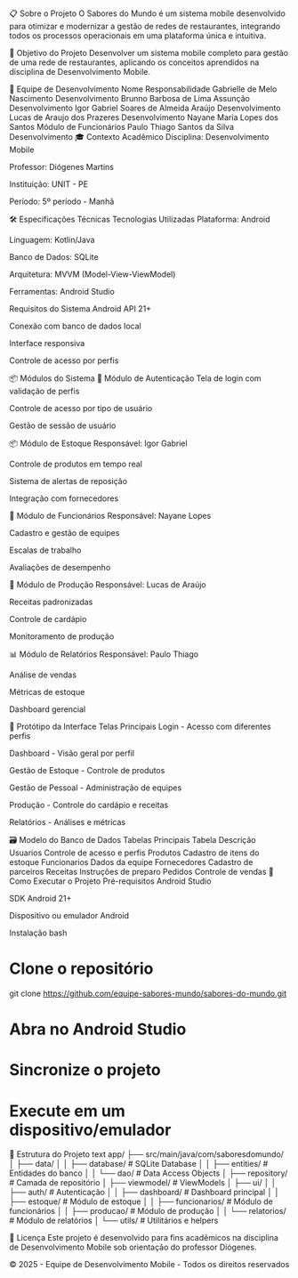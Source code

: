 📋 Sobre o Projeto
O Sabores do Mundo é um sistema mobile desenvolvido para otimizar e modernizar a gestão de redes de restaurantes, integrando todos os processos operacionais em uma plataforma única e intuitiva.

🎯 Objetivo do Projeto
Desenvolver um sistema mobile completo para gestão de uma rede de restaurantes, aplicando os conceitos aprendidos na disciplina de Desenvolvimento Mobile.

👥 Equipe de Desenvolvimento
Nome	Responsabilidade
Gabrielle de Melo Nascimento	Desenvolvimento
Brunno Barbosa de Lima Assunção	Desenvolvimento
Igor Gabriel Soares de Almeida Araújo	Desenvolvimento
Lucas de Araujo dos Prazeres	Desenvolvimento
Nayane Maria Lopes dos Santos	Módulo de Funcionários
Paulo Thiago Santos da Silva	Desenvolvimento
🎓 Contexto Acadêmico
Disciplina: Desenvolvimento Mobile

Professor: Diógenes Martins

Instituição: UNIT - PE

Período: 5º período - Manhã

🛠️ Especificações Técnicas
Tecnologias Utilizadas
Plataforma: Android

Linguagem: Kotlin/Java

Banco de Dados: SQLite

Arquitetura: MVVM (Model-View-ViewModel)

Ferramentas: Android Studio

Requisitos do Sistema
Android API 21+

Conexão com banco de dados local

Interface responsiva

Controle de acesso por perfis

📦 Módulos do Sistema
🔐 Módulo de Autenticação
Tela de login com validação de perfis

Controle de acesso por tipo de usuário

Gestão de sessão de usuário

📦 Módulo de Estoque
Responsável: Igor Gabriel 

Controle de produtos em tempo real

Sistema de alertas de reposição

Integração com fornecedores

👥 Módulo de Funcionários
Responsável: Nayane Lopes

Cadastro e gestão de equipes

Escalas de trabalho

Avaliações de desempenho

🍳 Módulo de Produção
Responsável: Lucas de Araújo

Receitas padronizadas

Controle de cardápio

Monitoramento de produção

📊 Módulo de Relatórios
Responsável: Paulo Thiago

Análise de vendas

Métricas de estoque

Dashboard gerencial



📱 Protótipo da Interface
Telas Principais
Login - Acesso com diferentes perfis

Dashboard - Visão geral por perfil

Gestão de Estoque - Controle de produtos

Gestão de Pessoal - Administração de equipes

Produção - Controle do cardápio e receitas

Relatórios - Análises e métricas

🗃️ Modelo do Banco de Dados
Tabelas Principais
Tabela	Descrição
Usuarios	Controle de acesso e perfis
Produtos	Cadastro de itens do estoque
Funcionarios	Dados da equipe
Fornecedores	Cadastro de parceiros
Receitas	Instruções de preparo
Pedidos	Controle de vendas
🚀 Como Executar o Projeto
Pré-requisitos
Android Studio

SDK Android 21+

Dispositivo ou emulador Android

Instalação
bash
# Clone o repositório
git clone https://github.com/equipe-sabores-mundo/sabores-do-mundo.git

# Abra no Android Studio
# Sincronize o projeto
# Execute em um dispositivo/emulador
📁 Estrutura do Projeto
text
app/
├── src/main/java/com/saboresdomundo/
│   ├── data/
│   │   ├── database/     # SQLite Database
│   │   ├── entities/     # Entidades do banco
│   │   └── dao/         # Data Access Objects
│   ├── repository/      # Camada de repositório
│   ├── viewmodel/       # ViewModels
│   ├── ui/
│   │   ├── auth/        # Autenticação
│   │   ├── dashboard/   # Dashboard principal
│   │   ├── estoque/     # Módulo de estoque
│   │   ├── funcionarios/ # Módulo de funcionários
│   │   ├── producao/    # Módulo de produção
│   │   └── relatorios/  # Módulo de relatórios
│   └── utils/           # Utilitários e helpers

📄 Licença
Este projeto é desenvolvido para fins acadêmicos na disciplina de Desenvolvimento Mobile sob orientação do professor Diógenes.

© 2025 - Equipe de Desenvolvimento Mobile - Todos os direitos reservados
